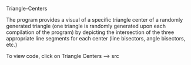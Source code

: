 Triangle-Centers

The program provides a visual of a specific triangle center of a randomly generated triangle (one triangle is randomly generated upon each compilation of the program) by depicting the intersection of the three appropriate line segments for each center (line bisectors, angle bisectors, etc.)

To view code, click on Triangle Centers --> src
